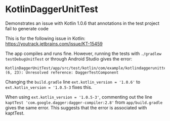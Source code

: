 # KotlinDaggerUnitTest
Demonstrates an issue with Kotlin 1.0.6 that annotations in the test project fail to generate code

This is  for the following issue in Kotlin: https://youtrack.jetbrains.com/issue/KT-15459

The app compiles and runs fine. However, running the tests with `./gradlew testDebugUnitTest` or through Android Studio gives the error:
```
KotlinDaggerUnitTest/app/src/test/kotlin/com/example/kotlindaggerunittest/TestApplication.kt: (6, 23): Unresolved reference: DaggerTestComponent
```

Changing the `build.gradle` line `ext.kotlin_version = '1.0.6'` to `ext.kotlin_version = '1.0.5-3` fixes this. 

When using `ext.kotlin_version = '1.0.5-3'`, commenting out the line `kaptTest 'com.google.dagger:dagger-compiler:2.8'` from `app/build.gradle` gives the same error. This suggests that the error is associated with kaptTest.
